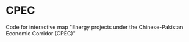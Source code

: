 # CPEC
Code for interactive map "Energy projects under the Chinese-Pakistan Economic Corridor (CPEC)"
